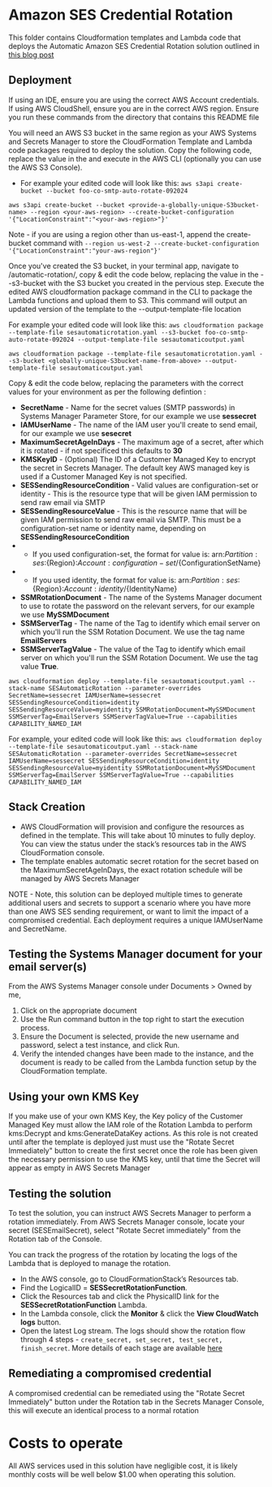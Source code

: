 # Amazon SES Credential Rotation

This folder contains Cloudformation templates and Lambda code that deploys the Automatic Amazon SES Credential Rotation solution outlined in [this blog post]([https://aws.amazon.com/blogs](https://aws.amazon.com/blogs/messaging-and-targeting/automate-the-creation-rotation-of-amazon-simple-email-service-smtp-credentials/))

## Deployment

If using an IDE, ensure you are using the correct AWS Account credentials. If using AWS CloudShell, ensure you are in the correct AWS region. Ensure you run these commands from the directory that contains this README file

You will need an AWS S3 bucket in the same region as your AWS Systems and Secrets Manager to store the CloudFormation Template and Lambda code packages required to deploy the solution. Copy the following code, replace the value in the <replace-me-with-your-value> and execute in the AWS CLI (optionally you can use the AWS S3 Console). 

- For example your edited code will look like this: 
```aws s3api create-bucket --bucket foo-co-smtp-auto-rotate-092024```

```
aws s3api create-bucket --bucket <provide-a-globally-unique-S3bucket-name> --region <your-aws-region> --create-bucket-configuration '{"LocationConstraint":"<your-aws-region>"}'
```

Note - if you are using a region other than us-east-1, append the create-bucket command with  ```--region us-west-2 --create-bucket-configuration '{"LocationConstraint":"your-aws-region"}'```

Once you've created the S3 bucket, in your terminal app, navigate to /automatic-rotation/, copy & edit the code below, replacing the value in the --s3-bucket <globally-unique-bucket-name-from-above> with the S3 bucket you created in the pervious step. Execute the edited AWS cloudformation package command in the CLI to package the Lambda functions and upload them to S3. This command will output an updated version of the template to the --output-template-file location

For example your edited code will look like this: 
```aws cloudformation package --template-file sesautomaticrotation.yaml --s3-bucket foo-co-smtp-auto-rotate-092024 --output-template-file sesautomaticoutput.yaml```

```
aws cloudformation package --template-file sesautomaticrotation.yaml --s3-bucket <globally-unique-S3bucket-name-from-above> --output-template-file sesautomaticoutput.yaml
```

Copy & edit the code below, replacing the parameters with the correct values for your environment as per the following defintion :

* **SecretName** - Name for the secret values (SMTP passwords) in Systems Manager Parameter Store, for our example we use **sessecret** 
* **IAMUserName** - The name of the IAM user you'll create to send email, for our example we use **sesecret**
* **MaximumSecretAgeInDays** - The maximum age of a secret, after which it is rotated - if not specificed this defaults to **30**
* **KMSKeyID** - (Optional) The ID of a Customer Managed Key to encrypt the secret in Secrets Manager. The default key AWS managed key is used if a Customer Managed Key is not specified. 
* **SESSendingResourceCondition** - Valid values are configuration-set or identity - This is the resource type that will be given IAM permission to send raw email via SMTP
* **SESSendingResourceValue** - This is the resource name that will be given IAM permission to send raw email via SMTP. This must be a configuration-set name or identity name, depending on **SESSendingResourceCondition**
* * If you used configuration-set, the format for value is:  arn:${Partition}:ses:${Region}:${Account}:configuration-set/${ConfigurationSetName}
* * If you used identity, the format for value is: arn:${Partition}:ses:${Region}:${Account}:identity/${IdentityName}
* **SSMRotationDocument** - The name of the Systems Manager document to use to rotate the password on the relevant servers, for our example we use **MySSMDocument**
* **SSMServerTag** - The name of the Tag to identify which email server on which you'll run the SSM Rotation Document. We use the tag name **EmailServers** 
* **SSMServerTagValue** - The value of the Tag to identify which email server on which you'll run the SSM Rotation Document. We use the tag value **True**.  

```
aws cloudformation deploy --template-file sesautomaticoutput.yaml --stack-name SESAutomaticRotation --parameter-overrides SecretName=sessecret IAMUserName=sessecret SESSendingResourceCondition=identity SESSendingResourceValue=myidentity SSMRotationDocument=MySSMDocument SSMServerTag=EmailServers SSMServerTagValue=True --capabilities CAPABILITY_NAMED_IAM
```

For example, your edited code will look like this: 
```aws cloudformation deploy --template-file sesautomaticoutput.yaml --stack-name SESAutomaticRotation --parameter-overrides SecretName=sessecret IAMUserName=sessecret SESSendingResourceCondition=identity SESSendingResourceValue=myidentity SSMRotationDocument=MySSMDocument SSMServerTag=EmailServer SSMServerTagValue=True --capabilities CAPABILITY_NAMED_IAM```

## Stack Creation

* AWS CloudFormation will provision and configure the resources as defined in the template. This will take about 10 minutes to fully deploy. You can view the status under the stack’s resources tab in the AWS CloudFormation console.
* The template enables automatic secret rotation for the secret based on the MaximumSecretAgeInDays, the exact rotation schedule will be managed by AWS Secrets Manager

NOTE - Note, this solution can be deployed multiple times to generate additional users and secrets to support a scenario where you have more than one AWS SES sending requirement, or want to limit the impact of a compromised credential. Each deployment requires a unique IAMUserName and SecretName.

## Testing the Systems Manager document for your email server(s)
From the AWS Systems Manager console under Documents > Owned by me, 
1. Click on the appropriate document 
2. Use the Run command button in the top right to start the execution process.
3. Ensure the Document is selected, provide the new username and password, select a test instance, and click Run.
4. Verify the intended changes have been made to the instance, and the document is ready to be called from the Lambda function setup by the CloudFormation template.

## Using your own KMS Key

If you make use of your own KMS Key, the Key policy of the Customer Managed Key must allow the IAM role of the Rotation Lambda to perform kms:Decrypt and kms:GenerateDataKey actions. As this role is not created until after the template is deployed just must use the "Rotate Secret Immediately" button to create the first secret once the role has been given the necessary permission to use the KMS key, until that time the Secret will appear as empty in AWS Secrets Manager



## Testing the solution

To test the solution, you can instruct AWS Secrets Manager to perform a rotation immediately. From AWS Secrets Manager console, locate your secret (SESEmailSecret), select "Rotate Secret immediately" from the Rotation tab of the Console.

You can track the progress of the rotation by locating the logs of the Lambda that is deployed to manage the rotation. 

* In the AWS console, go to CloudFormationStack’s Resources tab.
* Find the LogicalID = **SESSecretRotationFunction**.
* Click the Resources tab and click the PhysicalID link for the **SESSecretRotationFunction** Lambda.
* In the Lambda console, click the **Monitor** & click the **View CloudWatch logs** button.
* Open the latest Log stream. The logs should show the rotation flow through 4 steps - ```create_secret, set_secret, test_secret, finish_secret```. More details of each stage are available [here](https://docs.aws.amazon.com/secretsmanager/latest/userguide/rotate-secrets_lambda-functions.html)

## Remediating a compromised credential

A compromised credential can be remediated using the "Rotate Secret Immediately" button under the Rotation tab in the Secrets Manager Console, this will execute an identical process to a normal rotation

# Costs to operate

All AWS services used in this solution have negligible cost, it is likely monthly costs will be well below $1.00 when operating this solution. 




